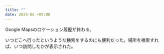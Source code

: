 ```yaml
---
title: ""
date: 2024-06 +09:00
---
```


Google Mapsのロケーション履歴が終わる。

いつどこへ行ったというような検索をするのにも便利だった。場所を検索すれば、いつ訪問したかが表示された。
